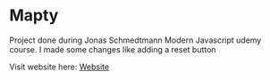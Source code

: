 # Mapty
Project done during Jonas Schmedtmann Modern Javascript udemy course. I made some changes like adding a reset button

Visit website here: 
<a href="https://maptyappproject.netlify.app">Website</a>
